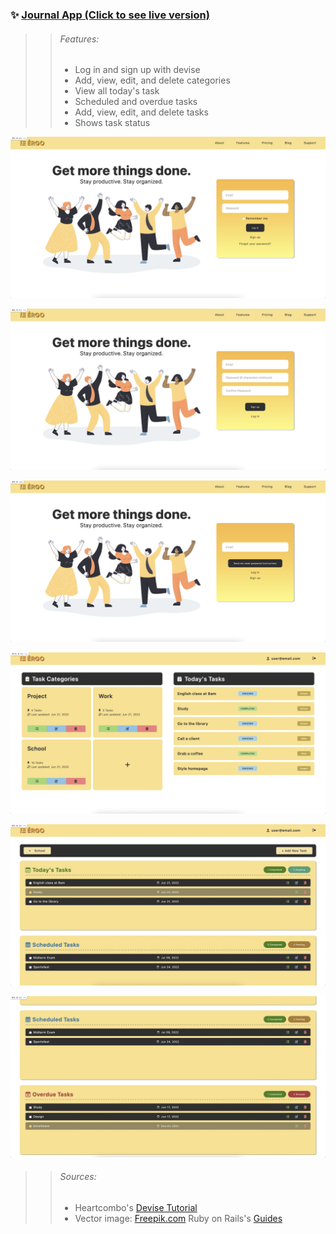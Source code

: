 ### ✨ [Journal App (Click to see live version)](https://ergo-journal-app.herokuapp.com/)

>> ###### Features:
>> - Log in and sign up with devise
>> - Add, view, edit, and delete categories
>> - View all today's task
>> - Scheduled and overdue tasks
>> - Add, view, edit, and delete tasks
>> - Shows task status

![Log In Page](app/assets/images/login.png)

![Sign Up Page](app/assets/images/sign-up.png)

![Forgot Password Page](app/assets/images/forgot-password.png)

![Categories Page](app/assets/images/index.png)

![Tasks Page](app/assets/images/tasks1.png)

![Tasks Page](app/assets/images/tasks2.png) 

>> ###### Sources:
>> - Heartcombo's [Devise Tutorial](https://github.com/heartcombo/devise)
>> - Vector image: [Freepik.com](https://www.freepik.com/free-vector/team-happy-office-workers-celebrating-professional-victory_19216895.htm#page=2&query=happy%20office%20worker%20vector&position=4&from_view=search)
>> Ruby on Rails's [Guides](https://guides.rubyonrails.org/v6.1/)
